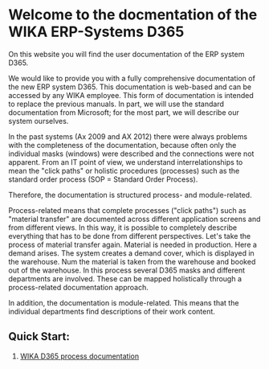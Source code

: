 # Welcome to the docmentation of the WIKA ERP-Systems D365

On this website you will find the user documentation of the ERP system D365.

We would like to provide you with a fully comprehensive documentation of the new ERP system D365. This documentation is web-based and can be accessed by any WIKA employee. This form of documentation is intended to replace the previous manuals. In part, we will use the standard documentation from Microsoft; for the most part, we will describe our system ourselves.

In the past systems (Ax 2009 and AX 2012) there were always problems with the completeness of the documentation, because often only the individual masks (windows) were described and the connections were not apparent. From an IT point of view, we understand interrelationships to mean the "click paths" or holistic procedures (processes) such as the standard order process (SOP = Standard Order Process).

Therefore, the documentation is structured process- and module-related.

Process-related means that complete processes ("click paths") such as "material transfer" are documented across different application screens and from different views. In this way, it is possible to completely describe everything that has to be done from different perspectives. Let's take the process of material transfer again. Material is needed in production. Here a demand arises. The system creates a demand cover, which is displayed in the warehouse. Num the material is taken from the warehouse and booked out of the warehouse. In this process several D365 masks and different departments are involved. These can be mapped holistically through a process-related documentation approach.

In addition, the documentation is module-related. This means that the individual departments find descriptions of their work content.


## Quick Start:
1. [WIKA D365 process documentation](ProcessDoku/intro.md)
